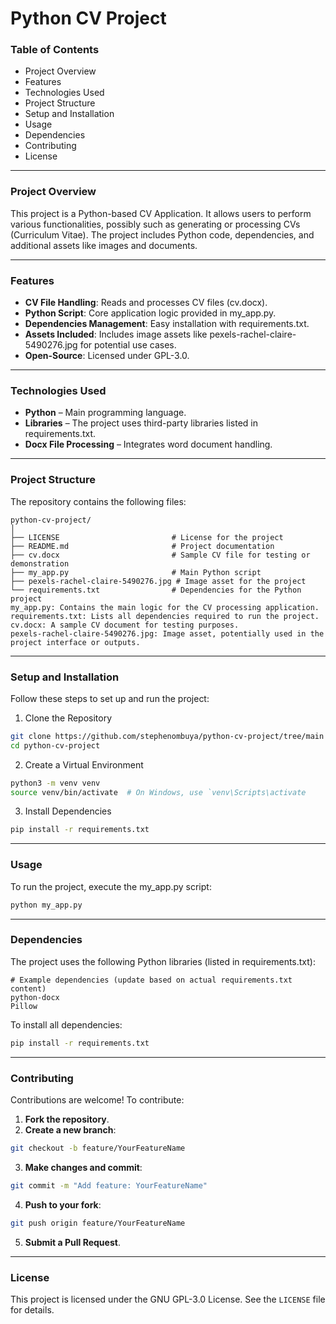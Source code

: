 # **Python CV Project**

### **Table of Contents**
- Project Overview
- Features
- Technologies Used
- Project Structure
- Setup and Installation
- Usage
- Dependencies
- Contributing
- License

---

### **Project Overview**
This project is a Python-based CV Application. It allows users to perform various functionalities, possibly such as generating or processing CVs (Curriculum Vitae). The project includes Python code, dependencies, and additional assets like images and documents.

---

### **Features**
- **CV File Handling**: Reads and processes CV files (cv.docx).
- **Python Script**: Core application logic provided in my_app.py.
- **Dependencies Management**: Easy installation with requirements.txt.
- **Assets Included**: Includes image assets like pexels-rachel-claire-5490276.jpg for potential use cases.
- **Open-Source**: Licensed under GPL-3.0.

---

### **Technologies Used**
- **Python** – Main programming language.
- **Libraries** – The project uses third-party libraries listed in requirements.txt.
- **Docx File Processing** – Integrates word document handling.

---

### **Project Structure**
The repository contains the following files:

```plaintext
python-cv-project/
│
├── LICENSE                         # License for the project
├── README.md                       # Project documentation
├── cv.docx                         # Sample CV file for testing or demonstration
├── my_app.py                       # Main Python script
├── pexels-rachel-claire-5490276.jpg # Image asset for the project
└── requirements.txt                # Dependencies for the Python project
my_app.py: Contains the main logic for the CV processing application.
requirements.txt: Lists all dependencies required to run the project.
cv.docx: A sample CV document for testing purposes.
pexels-rachel-claire-5490276.jpg: Image asset, potentially used in the project interface or outputs.
```

---

### **Setup and Installation**
Follow these steps to set up and run the project:

1. Clone the Repository
```bash
git clone https://github.com/stephenombuya/python-cv-project/tree/main
cd python-cv-project
```
2. Create a Virtual Environment
```bash
python3 -m venv venv
source venv/bin/activate  # On Windows, use `venv\Scripts\activate
```
3. Install Dependencies
```bash
pip install -r requirements.txt
```

---

### **Usage**
To run the project, execute the my_app.py script:

```bash
python my_app.py
```

---

### **Dependencies**
The project uses the following Python libraries (listed in requirements.txt):

```plaintext
# Example dependencies (update based on actual requirements.txt content)
python-docx
Pillow
```
To install all dependencies:

```bash
pip install -r requirements.txt
```

---

### **Contributing**
Contributions are welcome! To contribute:

1. **Fork the repository**.
2. **Create a new branch**:
```bash
git checkout -b feature/YourFeatureName
```
3. **Make changes and commit**:
```bash
git commit -m "Add feature: YourFeatureName"
```
4. **Push to your fork**:
```bash
git push origin feature/YourFeatureName
```
5. **Submit a Pull Request**.

---

### **License**
This project is licensed under the GNU GPL-3.0 License. See the `LICENSE` file for details.

